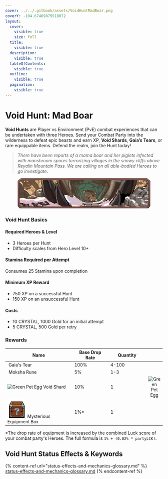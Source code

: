 ```yaml
---
cover: ../../.gitbook/assets/VoidHuntMadBoar.png
coverY: -104.67469879518072
layout:
  cover:
    visible: true
    size: full
  title:
    visible: true
  description:
    visible: true
  tableOfContents:
    visible: true
  outline:
    visible: true
  pagination:
    visible: true
---
```


# Void Hunt: Mad Boar

**Void Hunts** are Player vs Environment (PvE) combat experiences that can be undertaken with three Heroes. Send your Combat Party into the wilderness to defeat epic beasts and earn XP, **Void Shards**, **Gaia’s Tears**, or rare equippable items. Defend the realm, join the Hunt today!

> _There have been reports of a mama boar and her piglets infected with manshroom spores terrorizing villages in the snowy cliffs above Reyalin Mountain Pass. We are calling on all able-bodied Heroes to go investigate._

<figure><img src="../../.gitbook/assets/image (2).png" alt=""><figcaption></figcaption></figure>

### Void Hunt Basics

#### Required Heroes & Level

* 3 Heroes per Hunt
* Difficulty scales from Hero Level 10+

#### Stamina Required per Attempt

Consumes 25 Stamina upon completion

#### Minimum XP Reward

* 750 XP on a successful Hunt
* 150 XP on an unsuccessful Hunt

#### Costs

* 10 CRYSTAL, 1000 Gold for an initial attempt
* 5 CRYSTAL, 500 Gold per retry

### Rewards

<table><thead><tr><th width="372.44245696361145">Name</th><th width="184">Base Drop Rate</th><th width="170">Quantity</th><th data-hidden align="center"></th></tr></thead><tbody><tr><td><img src="https://defi-kingdoms.b-cdn.net/art-assets/items/gaias-tear.png" alt="" data-size="original"> Gaia's Tear</td><td>100%</td><td>4-100</td><td align="center"></td></tr><tr><td><img src="https://defi-kingdoms.b-cdn.net/art-assets/items/moksha-rune.gif" alt="" data-size="original"> Moksha Rune</td><td>5%</td><td>1-3</td><td align="center"></td></tr><tr><td><img src="https://defi-kingdoms.b-cdn.net/art-assets/items/void.gif" alt="Green Pet Egg"> Void Shard</td><td>10%</td><td>1</td><td align="center"><img src="https://defi-kingdoms.b-cdn.net/art-assets/items/pet-egg-green.png" alt="Green Pet Egg"></td></tr><tr><td><img src="../../.gitbook/assets/equipment_box_small.gif" alt="" data-size="original"> Mysterious Equipment Box</td><td>1%*</td><td>1</td><td align="center"></td></tr></tbody></table>

\*The drop rate of equipment is increased by the combined Luck score of your combat party's Heroes. The full formula is `1% + (0.02% * partyLCK)`.

## Void Hunt Status Effects & Keywords

{% content-ref url="status-effects-and-mechanics-glossary.md" %}
[status-effects-and-mechanics-glossary.md](status-effects-and-mechanics-glossary.md)
{% endcontent-ref %}

